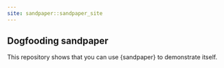 ```yaml
---
site: sandpaper::sandpaper_site
---
```


## Dogfooding sandpaper

This repository shows that you can use {sandpaper} to demonstrate itself.


